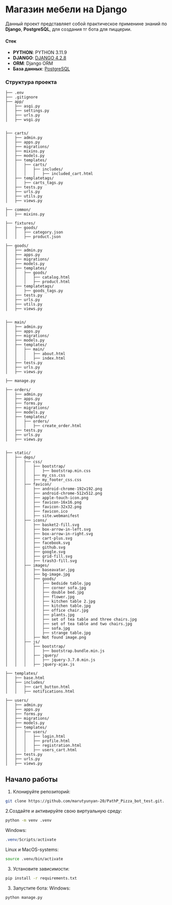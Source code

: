 # Магазин мебели на Django

Данный проект представляет собой практическое применине знаний по  **Django**, **PostgreSQL**, для создания тг  бота для пиццерии.

####  Стек

- **PYTHON**: PYTHON 3.11.9
- **DJANGO**: [DJANGO 4.2.8](https://docs.djangoproject.com/en/4.2/)
- **ORM**: Django ORM
- **База данных**: [PostgreSQL](https://www.postgresql.org/)

### Структура проекта

```
├── .env
├── .gitignore
├── app/
│   ├── asgi.py
│   ├── settings.py
│   ├── urls.py
│   ├── wsgi.py


├── carts/
│   ├── admin.py
│   ├── apps.py
│   ├── migrations/
│   ├── mixins.py
│   ├── models.py
│   ├── templates/
│   │   ├── carts/
│   │   │   ├── includes/
│   │   │   │   ├── included_cart.html
│   ├── templatetags/
│   │   ├── carts_tags.py
│   ├── tests.py
│   ├── urls.py
│   ├── utils.py
│   ├── views.py

├── common/
│   ├── mixins.py

├── fixtures/
│   ├── goods/
│   │   ├── category.json
│   │   ├── product.json

├── goods/
│   ├── admin.py
│   ├── apps.py
│   ├── migrations/
│   ├── models.py
│   ├── templates/
│   │   ├── goods/
│   │   │   ├── catalog.html
│   │   │   ├── product.html
│   ├── templatetags/
│   │   ├── goods_tags.py
│   ├── tests.py
│   ├── urls.py
│   ├── utils.py
│   ├── views.py


├── main/
│   ├── admin.py
│   ├── apps.py
│   ├── migrations/
│   ├── models.py
│   ├── templates/
│   │   ├── main/
│   │   │   ├── about.html
│   │   │   ├── index.html
│   ├── tests.py
│   ├── urls.py
│   ├── views.py

├── manage.py

├── orders/
│   ├── admin.py
│   ├── apps.py
│   ├── forms.py
│   ├── migrations/
│   ├── models.py
│   ├── templates/
│   │   ├── orders/
│   │   │   ├── create_order.html
│   ├── tests.py
│   ├── urls.py
│   ├── views.py


├── static/
│   ├── deps/
│   │   ├── css/
│   │   │   ├── bootstrap/
│   │   │   │   ├── bootstrap.min.css
│   │   │   ├── my_css.css
│   │   │   ├── my_footer_css.css
│   │   ├── favicon/
│   │   │   ├── android-chrome-192x192.png
│   │   │   ├── android-chrome-512x512.png
│   │   │   ├── apple-touch-icon.png
│   │   │   ├── favicon-16x16.png
│   │   │   ├── favicon-32x32.png
│   │   │   ├── favicon.ico
│   │   │   ├── site.webmanifest
│   │   ├── icons/
│   │   │   ├── basket2-fill.svg
│   │   │   ├── box-arrow-in-left.svg
│   │   │   ├── box-arrow-in-right.svg
│   │   │   ├── cart-plus.svg
│   │   │   ├── facebook.svg
│   │   │   ├── github.svg
│   │   │   ├── google.svg
│   │   │   ├── grid-fill.svg
│   │   │   ├── trash3-fill.svg
│   │   ├── images/
│   │   │   ├── baseavatar.jpg
│   │   │   ├── bg-image.jpg
│   │   │   ├── goods/
│   │   │   │   ├── bedside table.jpg
│   │   │   │   ├── corner sofa.jpg
│   │   │   │   ├── double bed.jpg
│   │   │   │   ├── flower.jpg
│   │   │   │   ├── kitchen table 2.jpg
│   │   │   │   ├── kitchen table.jpg
│   │   │   │   ├── office chair.jpg
│   │   │   │   ├── plants.jpg
│   │   │   │   ├── set of tea table and three chairs.jpg
│   │   │   │   ├── set of tea table and two chairs.jpg
│   │   │   │   ├── sofa.jpg
│   │   │   │   ├── strange table.jpg
│   │   │   ├── Not found image.png
│   │   ├── js/
│   │   │   ├── bootstrap/
│   │   │   │   ├── bootstrap.bundle.min.js
│   │   │   ├── jquery/
│   │   │   │   ├── jquery-3.7.0.min.js
│   │   │   ├── jquery-ajax.js

├── templates/
│   ├── base.html
│   ├── includes/
│   │   ├── cart_button.html
│   │   ├── notifications.html

├── users/
│   ├── admin.py
│   ├── apps.py
│   ├── forms.py
│   ├── migrations/
│   ├── models.py
│   ├── templates/
│   │   ├── users/
│   │   │   ├── login.html
│   │   │   ├── profile.html
│   │   │   ├── registration.html
│   │   │   ├── users_cart.html
│   ├── tests.py
│   ├── urls.py
│   ├── views.py
```










## Начало работы

1. Клонируйте репозиторий:
```bash
git clone https://github.com/marutyunyan-20/PathP_Pizza_bot_test.git.
```

2.Создайте и активируйте свою виртуальную среду:
```bash
python -m venv .venv
```
Windows:
```powershell
.venv/Scripts/activate
```
Linux и MacOS-systems:
```bash
source .venv/bin/activate
```

3. Установите зависимости:
```bash
pip install -r requirements.txt
```

3. Запустите бота:
Windows:
```bash
python manage.py 
